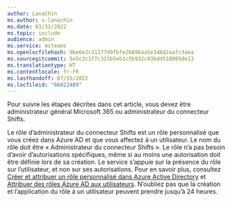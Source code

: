 ```yaml
---
author: LanaChin
ms.author: v-lanachin
ms.date: 03/31/2022
ms.topic: include
audience: admin
ms.service: msteams
ms.openlocfilehash: 9be6e2c31177d0fbfe2b896aa5e346d2aafc3aea
ms.sourcegitcommit: 5e5c2c1f7c321b5eb1c5b932c03bdd510005de13
ms.translationtype: HT
ms.contentlocale: fr-FR
ms.lasthandoff: 07/15/2022
ms.locfileid: "66822489"
---
```

Pour suivre les étapes décrites dans cet article, vous devez être administrateur général Microsoft 365 ou administrateur du connecteur Shifts.

 Le rôle d’administrateur du connecteur Shifts est un rôle personnalisé que vous créez dans Azure AD et que vous affectez à un utilisateur. Le nom du rôle doit être « Administrateur du connecteur Shifts ». Le rôle n’a pas besoin d’avoir d’autorisations spécifiques, même si au moins une autorisation doit être définie lors de sa création. Le service s’appuie sur la présence du rôle sur l’utilisateur, et non sur ses autorisations.  Pour en savoir plus, consultez [Créer et attribuer un rôle personnalisé dans Azure Active Directory](/azure/active-directory/roles/custom-create) et [Attribuer des rôles Azure AD aux utilisateurs](/azure/active-directory/roles/manage-roles-portal). N’oubliez pas que la création et l’application du rôle à un utilisateur peuvent prendre jusqu’à 24 heures.